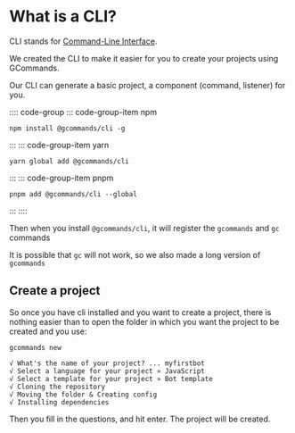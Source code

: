 # What is a CLI?

CLI stands for [Command-Line Interface](https://en.wikipedia.org/wiki/Command-line_interface).

We created the CLI to make it easier for you to create your projects using GCommands.

Our CLI can generate a basic project, a component (command, listener) for you.

:::: code-group
::: code-group-item npm

```sh:no-line-numbers
npm install @gcommands/cli -g
```

:::
::: code-group-item yarn

```sh:no-line-numbers
yarn global add @gcommands/cli
```

:::
::: code-group-item pnpm

```sh:no-line-numbers
pnpm add @gcommands/cli --global
```

:::
::::

Then when you install `@gcommands/cli`, it will register the `gcommands` and `gc` commands

It is possible that `gc` will not work, so we also made a long version of `gcommands`

## Create a project

So once you have cli installed and you want to create a project, there is nothing easier than to open the folder in which you want the project to be created and you use:
```
gcommands new

√ What's the name of your project? ... myfirstbot
√ Select a language for your project » JavaScript
√ Select a template for your project » Bot template
√ Cloning the repository
√ Moving the folder & Creating config
√ Installing dependencies
```

Then you fill in the questions, and hit enter. The project will be created.
